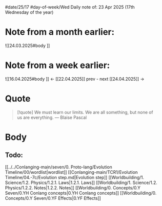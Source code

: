 
#date/25/17
#day-of-week/Wed
Daily note of: 23 Apr 2025 (17th Wednesday of the year)

# Note from a month earlier:
![[24.03.2025#body ]]

# Note from a week earlier:
![[16.04.2025#body ]]
 <- [[22.04.2025]] prev - next [[24.04.2025]] ->
# Quote

> [!quote] We must learn our limits. We are all something, but none of us are everything.
> — Blaise Pascal
# Body

## Todo:

[[../../Conlanging-main/seven/0. Proto-lang/Evolution Timeline/00/wordlist|wordlist]]
[[Conlanging-main/TCR1/Evolution Timeline/04.-7c/Evolution step.md|Evolution step]]
[[Worldbuilding/1. Science/1.2. Physics/1.2.1. Laws|1.2.1. Laws]]
[[Worldbuilding/1. Science/1.2. Physics/1.2.2. Notes|1.2.2. Notes]]
[[Worldbuilding/0. Concepts/0.Y Seven/0.YH Conlang concepts|0.YH Conlang concepts]]
[[Worldbuilding/0. Concepts/0.Y Seven/0.YF Effects|0.YF Effects]]